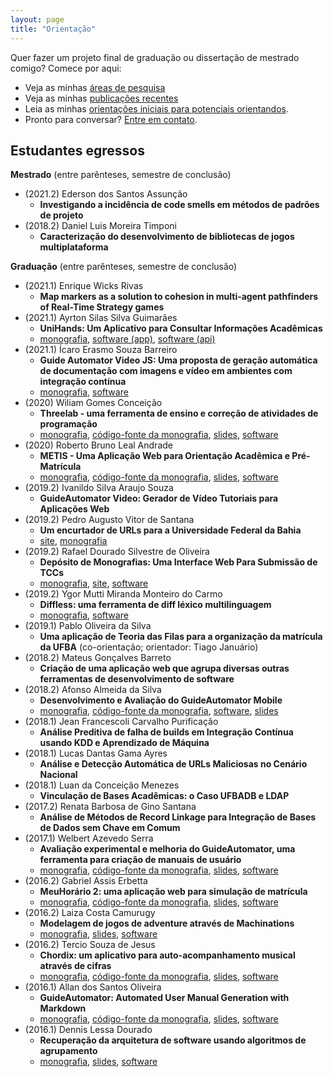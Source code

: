 ```yaml
---
layout: page
title: "Orientação"
---
```


Quer fazer um projeto final de graduação ou dissertação de mestrado comigo? Comece por aqui:

- Veja as minhas [áreas de pesquisa](pesquisa)
- Veja as minhas [publicações recentes](publications)
- Leia as minhas [orientações iniciais para potenciais orientandos](orientacoes).
- Pronto para conversar? [Entre em contato](contato).

## Estudantes egressos

**Mestrado** (entre parênteses, semestre de conclusão)

- (2021.2) Ederson dos Santos Assunção
  - **Investigando a incidência de code smells em métodos de padrões de projeto**
- (2018.2) Daniel Luis Moreira Timponi
  - **Caracterização do desenvolvimento de bibliotecas de jogos multiplataforma**

**Graduação** (entre parênteses, semestre de conclusão)

- (2021.1) Enrique Wicks Rivas
  - **Map markers as a solution to cohesion in multi-agent pathfinders of Real-Time Strategy games**
- (2021.1) Ayrton Silas Silva Guimarães
  - **UniHands: Um Aplicativo para Consultar Informações Acadêmicas**
  - [monografia](files/orientacao/tcc-ayrton-silas.pdf), [software (app)](https://bitbucket.org/ayrtonsilas/siac-ufba-app/src/master/), [software (api)](https://bitbucket.org/ayrtonsilas/siac-ufba-api/src/master/)
- (2021.1) Ícaro Erasmo Souza Barreiro
  - **Guide Automator Video JS: Uma proposta de geração automática de documentação com imagens e vídeo em ambientes com integração contínua**
  - [monografia](files/orientacao/tcc-icaro-erasmo.pdf), [software](https://github.com/icaroerasmo/guide-automator-puppeteer)
- (2020) Wiliam Gomes Conceição
  - **Threelab - uma ferramenta de ensino e correção de atividades de programação**
  - [monografia](files/orientacao/tcc-wiliam-gomes-conceicao.pdf), [código-fonte da monografia](files/orientacao/tcc-wiliam-gomes-conceicao-src.zip), [slides](tcc/../files/orientacao/tcc-wiliam-gomes-conceicao-slides.pdf), [software](https://github.com/rodrigorgs/aulas)
- (2020) Roberto Bruno Leal Andrade
  - **METIS - Uma Aplicação Web para Orientação Acadêmica e Pré-Matrícula**
  - [monografia](files/orientacao/tcc-roberto-bruno-leal-andrade.pdf), [código-fonte da monografia](files/orientacao/tcc-roberto-bruno-leal-andrade-src.zip), [slides](https://drive.google.com/file/d/1z5a2zJAgx1gMlxczzwQV3U-4nPriOrET/view), [software](https://github.com/rbrunoleal/meuhorario2/tree/meuhorario2.1)
- (2019.2) Ivanildo Silva Araujo Souza
  - **GuideAutomator Video: Gerador de Vídeo Tutoriais para Aplicações Web**
- (2019.2) Pedro Augusto Vitor de Santana
  - **Um encurtador de URLs para a Universidade Federal da Bahia**
  - [site](http://a.ufba.br/), [monografia](files/orientacao/tcc-pedro-augusto.pdf)
- (2019.2) Rafael Dourado Silvestre de Oliveira
  - **Depósito de Monografias: Uma Interface Web Para Submissão de TCCs**
  - [monografia](files/orientacao/tcc-rafael-dourado.pdf), [site](http://deposito-monografia.herokuapp.com/), [software](https://github.com/rafaeldourado50/deposito-monografia)
- (2019.2) Ygor Mutti Miranda Monteiro do Carmo
  - **Diffless: uma ferramenta de diff léxico multilinguagem**
  - [monografia](files/orientacao/tcc-ygor-mutti.pdf), [software](https://github.com/ygormutti/diffless)
- (2019.1) Pablo Oliveira da Silva
  - **Uma aplicação de Teoria das Filas para a organização da matrícula da UFBA** (co-orientação; orientador: Tiago Januário)
- (2018.2) Mateus Gonçalves Barreto
  - **Criação de uma aplicação web que agrupa diversas outras ferramentas de desenvolvimento de software**
- (2018.2) Afonso Almeida da Silva
  - **Desenvolvimento e Avaliação do GuideAutomator Mobile**
  - [monografia](https://repositorio.ufba.br/ri/handle/ri/28662), [código-fonte da monografia](https://www.overleaf.com/read/fdqhcjgzqqyh), [software](https://github.com/aside-ufba/guide-automator-mobile), [slides](https://drive.google.com/file/d/1QcppOKGoMyNIvnqrf4RCpPFE0j0lISZx/view)
- (2018.1) Jean Francescoli Carvalho Purificação
  - **Análise Preditiva de falha de builds em Integração Contínua usando KDD e Aprendizado de Máquina**
- (2018.1) Lucas Dantas Gama Ayres
  - **Análise e Detecção Automática de URLs Maliciosas no Cenário Nacional**
- (2018.1) Luan da Conceição Menezes
  - **Vinculação de Bases Acadêmicas: o Caso UFBADB e LDAP**
- (2017.2) Renata Barbosa de Gino Santana
  - **Análise de Métodos de​ Record Linkage para Integração de Bases de Dados sem Chave em Comum**
- (2017.1) Welbert Azevedo Serra
  - **Avaliação experimental e melhoria do GuideAutomator, uma ferramenta para criação de manuais de usuário**
  - [monografia](https://repositorio.ufba.br/ri/handle/ri/24733), [código-fonte da monografia](https://www.sharelatex.com/read/fxpptyvhfftr), [slides](https://drive.google.com/open?id=0BxqQol81uO5Ud1Fra2ZQejVCb3RPRW9Ndnc0SW1CZzRYOWFF), [software](https://github.com/aside-ufba/guide-automator)
- (2016.2) Gabriel Assis Erbetta
  - **MeuHorário 2: uma aplicação web para simulação de matrícula**
  - [monografia](http://repositorio.ufba.br/ri/handle/ri/22939), [código-fonte da monografia](https://www.overleaf.com/read/srfvzchthhst), [slides](http://slides.com/gabrielerbetta/meuhorario-2), [software](https://github.com/gabrielerbetta/meuhorario2)
- (2016.2) Laiza Costa Camurugy
  - **Modelagem de jogos de adventure através de Machinations**
  - [monografia](http://repositorio.ufba.br/ri/handle/ri/22938), [slides]({{site.baseurl}}/files/monografia-laiza-slides.pdf), [software](https://github.com/fayalita/machinations_examples)
- (2016.2) Tercio Souza de Jesus
  - **Chordix: um aplicativo para auto-acompanhamento musical através de cifras**
  - [monografia](http://repositorio.ufba.br/ri/handle/ri/22942), [código-fonte da monografia](https://www.overleaf.com/read/bxxpxprzkhrj), [slides](http://slides.com/terciodejesus/chordix#/), [software](https://github.com/terciodejesus/chordix)
- (2016.1) Allan dos Santos Oliveira
    - **GuideAutomator: Automated User Manual Generation with Markdown**
    - [monografia](https://repositorio.ufba.br/ri/handle/ri/20947), [código-fonte da monografia](https://www.overleaf.com/read/ybbwpzjdwbtd), [slides]({{site.baseurl}}/files/orientacao/AllanDosSantosOliveira-slides.pdf), [software](https://github.com/Allan1/guide-automator)
- (2016.1) Dennis Lessa Dourado
    - **Recuperação da arquitetura de software usando algoritmos de agrupamento**
    - [monografia](https://repositorio.ufba.br/ri/handle/ri/20948), [slides]({{site.baseurl}}/files/orientacao/DennisLessaDourado-slides.pdf), [software](https://github.com/dennislessa/conversor_rmc)
